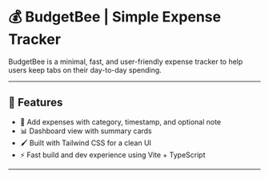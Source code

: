 # 💰 BudgetBee | Simple Expense Tracker

BudgetBee is a minimal, fast, and user-friendly expense tracker to help users keep tabs on their day-to-day spending.

---

## 🚀 Features

- 📝 Add expenses with category, timestamp, and optional note
- 📊 Dashboard view with summary cards
- 🖌️ Built with Tailwind CSS for a clean UI
- ⚡ Fast build and dev experience using Vite + TypeScript

---

